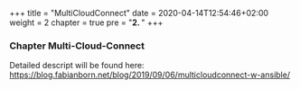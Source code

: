 +++
title = "MultiCloudConnect"
date = 2020-04-14T12:54:46+02:00
weight = 2
chapter = true
pre = "<b>2. </b>"
+++

### Chapter Multi-Cloud-Connect

Detailed descript will be found here: 
https://blog.fabianborn.net/blog/2019/09/06/multicloudconnect-w-ansible/

